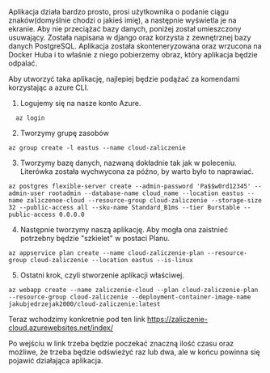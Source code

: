 Aplikacja działa bardzo prosto, prosi użytkownika o podanie ciągu znaków(domyślnie chodzi o jakieś imię), a następnie wyświetla je na ekranie. Aby nie przeciążać bazy danych, poniżej został umieszczony usuwający. Została napisana w django oraz korzysta z zewnętrznej bazy danych PostgreSQL. Aplikacja została skonteneryzowana oraz wrzucona na Docker Huba i to właśnie z niego pobierzemy obraz, który aplikacja będzie odpalać.

Aby utworzyć taka aplikację, najlepiej będzie podążać za komendami korzystając a azure CLI.

  1. Logujemy się na nasze konto Azure.

```
  az login
```

  2. Tworzymy grupę zasobów
```
az group create -l eastus --name cloud-zaliczenie
```

  3. Tworzymy bazę danych, nazwaną dokładnie tak jak w poleceniu. Literówka została wychwycona za późno, by warto było to naprawiać.
```
az postgres flexible-server create --admin-password 'Pa$$w0rd12345' --admin-user rootadmin --database-name cloud_name --location eastus --name zaliczenoe-cloud --resource-group cloud-zaliczenie --storage-size 32 --public-access all --sku-name Standard_B1ms --tier Burstable --public-access 0.0.0.0
```

  4. Następnie tworzymy naszą aplikację. Aby mogła ona zaistnieć potrzebny będzie "szkielet" w postaci Planu.
```
az appservice plan create --name cloud-zaliczenie-plan --resource-group cloud-zaliczenie --location eastus --is-linux
```
  
  5. Ostatni krok, czyli stworzenie aplikacji właściwej.
```
az webapp create --name zaliczenie-cloud --plan cloud-zaliczenie-plan --resource-group cloud-zaliczenie --deployment-container-image-name jakubjedrzejak2000/cloud-zaliczenie:latest
```
Teraz wchodzimy konkretnie pod ten link 
https://zaliczenie-cloud.azurewebsites.net/index/

Po wejściu w link trzeba będzie poczekać znaczną ilość czasu oraz możliwe, że trzeba będzie odświeżyć raz lub dwa, ale w końcu powinna się pojawić działająca aplikacja.
